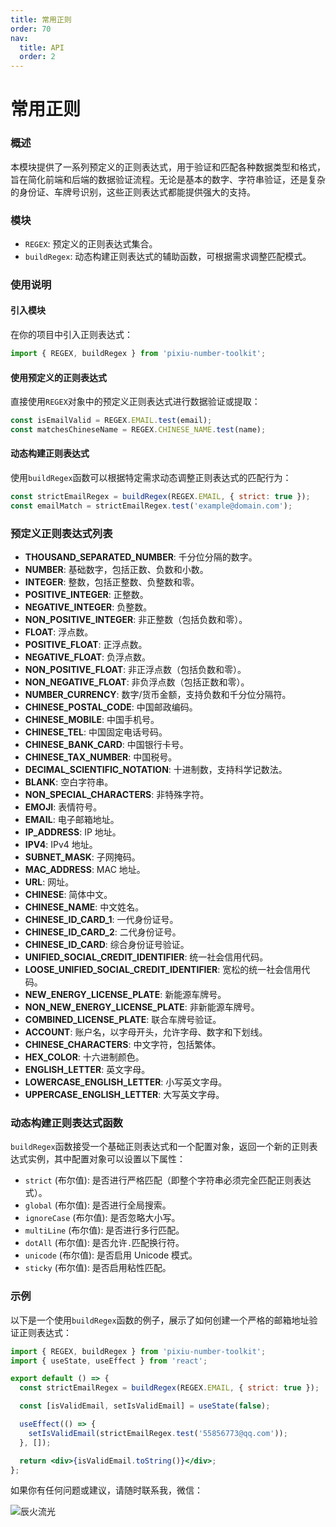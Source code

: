 ```yaml
---
title: 常用正则
order: 70
nav:
  title: API
  order: 2
---
```


# 常用正则

### 概述

本模块提供了一系列预定义的正则表达式，用于验证和匹配各种数据类型和格式，旨在简化前端和后端的数据验证流程。无论是基本的数字、字符串验证，还是复杂的身份证、车牌号识别，这些正则表达式都能提供强大的支持。

### 模块

- `REGEX`: 预定义的正则表达式集合。
- `buildRegex`: 动态构建正则表达式的辅助函数，可根据需求调整匹配模式。

### 使用说明

#### 引入模块

在你的项目中引入正则表达式：

```javascript
import { REGEX, buildRegex } from 'pixiu-number-toolkit';
```

#### 使用预定义的正则表达式

直接使用`REGEX`对象中的预定义正则表达式进行数据验证或提取：

```javascript
const isEmailValid = REGEX.EMAIL.test(email);
const matchesChineseName = REGEX.CHINESE_NAME.test(name);
```

#### 动态构建正则表达式

使用`buildRegex`函数可以根据特定需求动态调整正则表达式的匹配行为：

```javascript
const strictEmailRegex = buildRegex(REGEX.EMAIL, { strict: true });
const emailMatch = strictEmailRegex.test('example@domain.com');
```

### 预定义正则表达式列表

- **THOUSAND_SEPARATED_NUMBER**: 千分位分隔的数字。
- **NUMBER**: 基础数字，包括正数、负数和小数。
- **INTEGER**: 整数，包括正整数、负整数和零。
- **POSITIVE_INTEGER**: 正整数。
- **NEGATIVE_INTEGER**: 负整数。
- **NON_POSITIVE_INTEGER**: 非正整数（包括负数和零）。
- **FLOAT**: 浮点数。
- **POSITIVE_FLOAT**: 正浮点数。
- **NEGATIVE_FLOAT**: 负浮点数。
- **NON_POSITIVE_FLOAT**: 非正浮点数（包括负数和零）。
- **NON_NEGATIVE_FLOAT**: 非负浮点数（包括正数和零）。
- **NUMBER_CURRENCY**: 数字/货币金额，支持负数和千分位分隔符。
- **CHINESE_POSTAL_CODE**: 中国邮政编码。
- **CHINESE_MOBILE**: 中国手机号。
- **CHINESE_TEL**: 中国固定电话号码。
- **CHINESE_BANK_CARD**: 中国银行卡号。
- **CHINESE_TAX_NUMBER**: 中国税号。
- **DECIMAL_SCIENTIFIC_NOTATION**: 十进制数，支持科学记数法。
- **BLANK**: 空白字符串。
- **NON_SPECIAL_CHARACTERS**: 非特殊字符。
- **EMOJI**: 表情符号。
- **EMAIL**: 电子邮箱地址。
- **IP_ADDRESS**: IP 地址。
- **IPV4**: IPv4 地址。
- **SUBNET_MASK**: 子网掩码。
- **MAC_ADDRESS**: MAC 地址。
- **URL**: 网址。
- **CHINESE**: 简体中文。
- **CHINESE_NAME**: 中文姓名。
- **CHINESE_ID_CARD_1**: 一代身份证号。
- **CHINESE_ID_CARD_2**: 二代身份证号。
- **CHINESE_ID_CARD**: 综合身份证号验证。
- **UNIFIED_SOCIAL_CREDIT_IDENTIFIER**: 统一社会信用代码。
- **LOOSE_UNIFIED_SOCIAL_CREDIT_IDENTIFIER**: 宽松的统一社会信用代码。
- **NEW_ENERGY_LICENSE_PLATE**: 新能源车牌号。
- **NON_NEW_ENERGY_LICENSE_PLATE**: 非新能源车牌号。
- **COMBINED_LICENSE_PLATE**: 联合车牌号验证。
- **ACCOUNT**: 账户名，以字母开头，允许字母、数字和下划线。
- **CHINESE_CHARACTERS**: 中文字符，包括繁体。
- **HEX_COLOR**: 十六进制颜色。
- **ENGLISH_LETTER**: 英文字母。
- **LOWERCASE_ENGLISH_LETTER**: 小写英文字母。
- **UPPERCASE_ENGLISH_LETTER**: 大写英文字母。

### 动态构建正则表达式函数

`buildRegex`函数接受一个基础正则表达式和一个配置对象，返回一个新的正则表达式实例，其中配置对象可以设置以下属性：

- `strict` (布尔值): 是否进行严格匹配（即整个字符串必须完全匹配正则表达式）。
- `global` (布尔值): 是否进行全局搜索。
- `ignoreCase` (布尔值): 是否忽略大小写。
- `multiLine` (布尔值): 是否进行多行匹配。
- `dotAll` (布尔值): 是否允许`.`匹配换行符。
- `unicode` (布尔值): 是否启用 Unicode 模式。
- `sticky` (布尔值): 是否启用粘性匹配。

### 示例

以下是一个使用`buildRegex`函数的例子，展示了如何创建一个严格的邮箱地址验证正则表达式：

```jsx
import { REGEX, buildRegex } from 'pixiu-number-toolkit';
import { useState, useEffect } from 'react';

export default () => {
  const strictEmailRegex = buildRegex(REGEX.EMAIL, { strict: true });

  const [isValidEmail, setIsValidEmail] = useState(false);

  useEffect(() => {
    setIsValidEmail(strictEmailRegex.test('55856773@qq.com'));
  }, []);

  return <div>{isValidEmail.toString()}</div>;
};
```

如果你有任何问题或建议，请随时联系我，微信：

![辰火流光](/open_source/pixiu-number-toolkit/wx.png)
